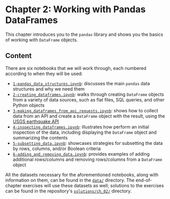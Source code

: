 # Chapter 2: Working with Pandas DataFrames

This chapter introduces you to the `pandas` library and shows you the basics of working with `DataFrame` objects.

## Content

There are six notebooks that we will work through, each numbered according to when they will be used:

- [`1-pandas_data_structures.ipynb`](./1-pandas_data_structures.ipynb): discusses the main `pandas` data structures and why we need them
- [`2-creating_dataframes.ipynb`](./2-creating_dataframes.ipynb): walks through creating `DataFrame` objects from a variety of data sources, such as flat files, SQL queries, and other Python objects
- [`3-making_dataframes_from_api_requests.ipynb`](./3-making_dataframes_from_api_requests.ipynb): shows how to collect data from an API and create a `DataFrame` object with the result, using the [USGS earthquake API](https://earthquake.usgs.gov/fdsnws/event/1/)
- [`4-inspecting_dataframes.ipynb`](./4-inspecting_dataframes.ipynb): illustrates how perform an initial inspection of the data, including displaying the `DataFrame` object and summarizing the contents
- [`5-subsetting_data.ipynb`](./5-subsetting_data.ipynb): showcases strategies for subsetting the data by rows, columns, and/or Boolean criteria
- [`6-adding_and_removing_data.ipynb`](./6-adding_and_removing_data.ipynb): provides examples of adding additional rows/columns and removing rows/columns from a `DataFrame` object

All the datasets necessary for the aforementioned notebooks, along with information on them, can be found in the [`data/`](./data) directory. The end-of-chapter exercises will use these datasets as well; solutions to the exercises can be found in the repository's [`solutions/ch_02/`](../solutions/ch_02) directory.

